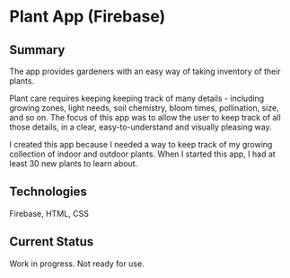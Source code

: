 # Plant App (Firebase)

## Summary
The app provides gardeners with an easy way of taking inventory of their plants. 

Plant care requires keeping keeping track of many details - including growing zones, light needs, soil chemistry, bloom times, pollination, size, and so on. The focus of this app was to allow the user to keep track of all those details, in a clear, easy-to-understand and visually pleasing way.

I created this app because I needed a way to keep track of my growing collection of indoor and outdoor plants. When I started this app, I had at least 30 new plants to learn about.

## Technologies
Firebase, HTML, CSS

## Current Status
Work in progress. Not ready for use.

